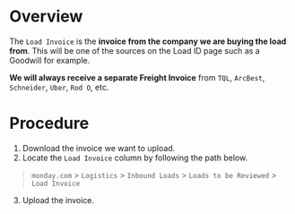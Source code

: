 # Overview
The `Load Invoice` is the **invoice from the company we are buying the load from**. This will be one of the sources on the Load ID page such as a Goodwill for example. 

**We will always receive a separate Freight Invoice** from `TQL`,  `ArcBest`,  `Schneider`,  `Uber`,  `Rod O`,  etc.

# Procedure
1. Download the invoice we want to upload.
2. Locate the `Load Invoice` column by following the path below.
> `monday.com` > `Logistics` > `Inbound Loads` > `Loads to be Reviewed` > `Load Invoice`
3. Upload the invoice.
